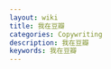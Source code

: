 ```yaml
---
layout: wiki
title: 我在豆瓣
categories: Copywriting
description: 我在豆瓣
keywords: 我在豆瓣
---
```


<link rel="alternate" href="https://www.douban.com/feed/people/76350741/interests" type="application/rss+xml" title="LeeYoungJe的收藏" />